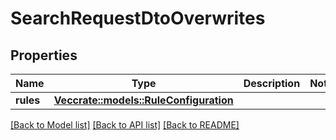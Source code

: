 # SearchRequestDtoOverwrites

## Properties

Name | Type | Description | Notes
------------ | ------------- | ------------- | -------------
**rules** | [**Vec<crate::models::RuleConfiguration>**](RuleConfiguration.md) |  | 

[[Back to Model list]](../README.md#documentation-for-models) [[Back to API list]](../README.md#documentation-for-api-endpoints) [[Back to README]](../README.md)


